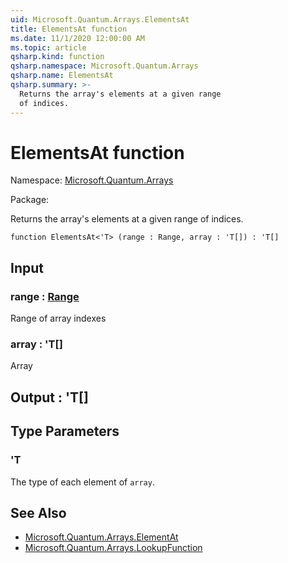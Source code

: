 ```yaml
---
uid: Microsoft.Quantum.Arrays.ElementsAt
title: ElementsAt function
ms.date: 11/1/2020 12:00:00 AM
ms.topic: article
qsharp.kind: function
qsharp.namespace: Microsoft.Quantum.Arrays
qsharp.name: ElementsAt
qsharp.summary: >-
  Returns the array's elements at a given range
  of indices.
---
```


# ElementsAt function

Namespace: [Microsoft.Quantum.Arrays](xref:Microsoft.Quantum.Arrays)

Package: [](https://nuget.org/packages/)


Returns the array's elements at a given rangeof indices.

```qsharp
function ElementsAt<'T> (range : Range, array : 'T[]) : 'T[]
```


## Input

### range : [Range](xref:microsoft.quantum.lang-ref.range)

Range of array indexes


### array : 'T[]

Array



## Output : 'T[]



## Type Parameters

### 'T

The type of each element of `array`.

## See Also

- [Microsoft.Quantum.Arrays.ElementAt](xref:Microsoft.Quantum.Arrays.ElementAt)
- [Microsoft.Quantum.Arrays.LookupFunction](xref:Microsoft.Quantum.Arrays.LookupFunction)